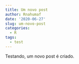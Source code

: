```yaml
---
title: Um novo post
author: Rnahumaf
date: '2020-06-27'
slug: um-novo-post
categories:
  - R
tags:
  - test
---
```


Testando, um novo post é criado.

